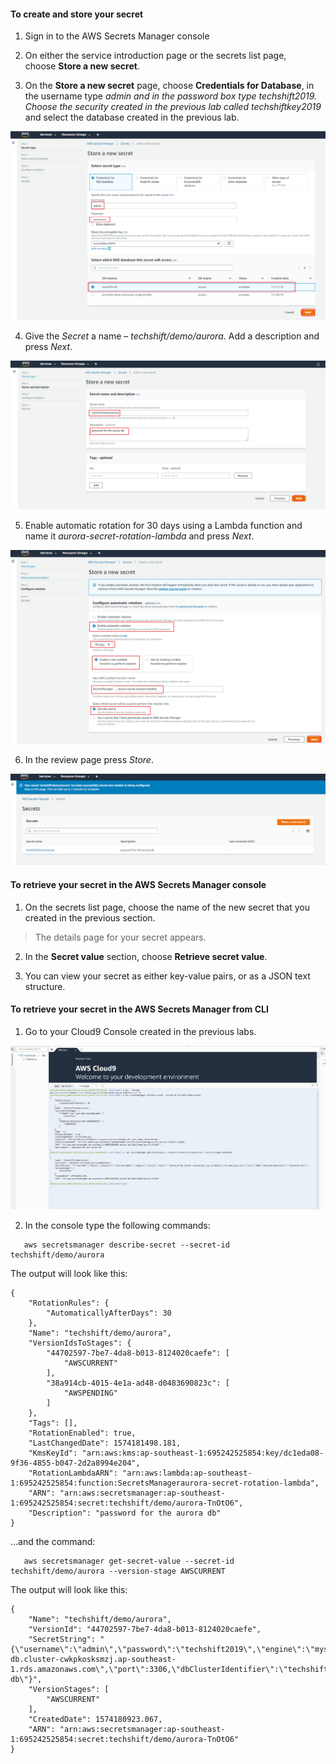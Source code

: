 #### To create and store your secret

1) Sign in to the AWS Secrets Manager console

2) On either the service introduction page or the secrets list page,
    choose **Store a new secret**.

3) On the **Store a new secret** page, choose **Credentials for Database**, in
   the username type *admin and in the password box type techshift2019. Choose
   the security created in the previous lab called techshiftkey2019* and select
   the database created in the previous lab.

![iamges](images/62ee37a962c8d96713af8b33f510fe6d.png)

4)  Give the *Secret* a name – *techshift/demo/aurora*. Add a description and
    press *Next*.

![iamges](images/8625b77cdb1bb9b3ac03fb8c97b92836.png)

5)  Enable automatic rotation for 30 days using a Lambda function and name it
    *aurora-secret-rotation-lambda* and press *Next*.

![iamges](images/6b319d5df7d49e8c19e7b662969e2954.png)

6)  In the review page press *Store*.

![iamges](images/5394a066ef14f52afd154cf9e8bdf262.png)

#### To retrieve your secret in the AWS Secrets Manager console

1) On the secrets list page, choose the name of the new secret that you created
    in the previous section.

>   The details page for your secret appears.

2) In the **Secret value** section, choose **Retrieve secret value**.

3) You can view your secret as either key-value pairs, or as a JSON text
    structure.

#### To retrieve your secret in the AWS Secrets Manager from CLI

1) Go to your Cloud9 Console created in the previous labs.

![iamges](images/aac310e46025be2783c389fae31b32b3.png)

2)  In the console type the following commands:

```
   aws secretsmanager describe-secret --secret-id techshift/demo/aurora
```

The output will look like this:

```
{
    "RotationRules": {
        "AutomaticallyAfterDays": 30
    },
    "Name": "techshift/demo/aurora",
    "VersionIdsToStages": {
        "44702597-7be7-4da8-b013-8124020caefe": [
            "AWSCURRENT"
        ],
        "38a914cb-4015-4e1a-ad48-d0483690823c": [
            "AWSPENDING"
        ]
    },
    "Tags": [],
    "RotationEnabled": true,
    "LastChangedDate": 1574181498.181,
    "KmsKeyId": "arn:aws:kms:ap-southeast-1:695242525854:key/dc1eda08-9f36-4855-b047-2d2a8994e204",
    "RotationLambdaARN": "arn:aws:lambda:ap-southeast-1:695242525854:function:SecretsManageraurora-secret-rotation-lambda",
    "ARN": "arn:aws:secretsmanager:ap-southeast-1:695242525854:secret:techshift/demo/aurora-TnOtO6",
    "Description": "password for the aurora db"
}
```
...and the command:

```
   aws secretsmanager get-secret-value --secret-id techshift/demo/aurora --version-stage AWSCURRENT
```
The output will look like this:

```
{
    "Name": "techshift/demo/aurora",
    "VersionId": "44702597-7be7-4da8-b013-8124020caefe",
    "SecretString": "{\"username\":\"admin\",\"password\":\"techshift2019\",\"engine\":\"mysql\",\"host\":\"techshift-db.cluster-cwkpkosksmzj.ap-southeast-1.rds.amazonaws.com\",\"port\":3306,\"dbClusterIdentifier\":\"techshift-db\"}",
    "VersionStages": [
        "AWSCURRENT"
    ],
    "CreatedDate": 1574180923.067,
    "ARN": "arn:aws:secretsmanager:ap-southeast-1:695242525854:secret:techshift/demo/aurora-TnOtO6"
}
```
